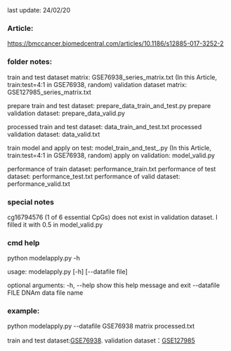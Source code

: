 last update: 24/02/20


### Article:
https://bmccancer.biomedcentral.com/articles/10.1186/s12885-017-3252-2



### folder notes:
train and test dataset matrix: GSE76938_series_matrix.txt (In this Article, train:test=4:1 in GSE76938, random)
validation dataset matrix: GSE127985_series_matrix.txt

prepare train and test dataset: prepare_data_train_and_test.py
prepare validation dataset: prepare_data_valid.py

processed train and test dataset: data_train_and_test.txt
processed validation dataset: data_valid.txt

train model and apply on test: model_train_and_test_.py (In this Article, train:test=4:1 in GSE76938, random)
apply on validation: model_valid.py

performance of train dataset: performance_train.txt
performance of test dataset: performance_test.txt
performance of valid dataset: performance_valid.txt



### special notes
cg16794576 (1 of 6 essential CpGs) does not exist in validation dataset.
I filled it with 0.5 in model_valid.py

### cmd help
python modelapply.py -h

usage: modelapply.py [-h] [--datafile file] 

optional arguments:
  -h, --help            show this help message and exit
  --datafile FILE           DNAm data file name


### example:
python modelapply.py --datafile GSE76938 matrix processed.txt




train and test dataset:[GSE76938](https://www.ncbi.nlm.nih.gov/geo/query/acc.cgi?acc=GSE76938).
validation dataset：[GSE127985](https://www.ncbi.nlm.nih.gov/geo/query/acc.cgi?acc=GSE127985)

